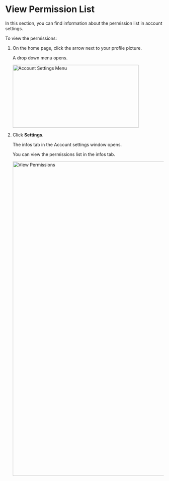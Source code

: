 # View Permission List

In this section, you can find information about  the permission list in account settings.

To view the permissions:

1. On the home page, click the arrow next to your profile picture.

    A drop down menu opens.

    <img src="../images/account-settings-menu.png" alt="Account Settings Menu" width="400" height="200"/>

1. Click **Settings**.

    The infos tab in the Account settings window opens. 
    
    You can view the permissions list in the infos tab.

    <img src="../images/account-settings-view-permissions.png" alt="View Permissions" width="1000" height="1000"/>